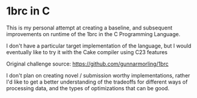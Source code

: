 # 1brc in C

This is my personal attempt at creating a baseline, and subsequent improvements on runtime of the 1brc in the C Programming Language.

I don't have a particular target implementation of the language, but I would eventually like to try it with the Cake compiler using C23 features

Original challenge source: https://github.com/gunnarmorling/1brc

I don't plan on creating novel / submission worthy implementations, rather I'd like to get a better understanding of the tradeoffs for different ways of processing data, and the types of optimizations that can be good.
